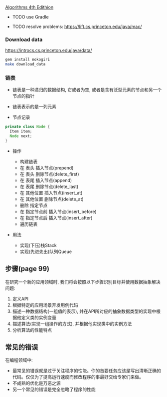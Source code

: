 [Algorithms 4th Edithion](https://algs4.cs.princeton.edu/home/)

+ TODO use Gradle

+ TODO resolve problems: https://lift.cs.princeton.edu/java/mac/

### Download data

https://introcs.cs.princeton.edu/java/data/

```bash
gem install nokogiri
make download_data
```

### 链表

+ 链表是一种递归的数据结构, 它或者为空, 或者是含有泛型元素的节点和另一个节点的指针
+ 链表表示的是一列元素

+ 节点记录

```java
private class Node {
  Item item;
  Node next;
}
```

+ 操作
    + 构建链表
    + 在 表头 插入节点(prepend)
    + 在 表头 删除节点(delete_first)
    + 在 表尾 插入节点(append)
    + 在 表尾 删除节点(delete_last)
    + 在 其他位置 插入节点(insert_at)
    + 在 其他位置 删除节点(delete_at)
    + 删除 指定节点
    + 在 指定节点前 插入节点(insert_before)
    + 在 指定节点后 插入节点(insert_after)
    + 遍历链表


+ 用法
    + 实现(下压)栈Stack
    + 实现(先进先出)队列Queue

## 步骤(page 99)

在研究一个新的应用领域时, 我们将会按照以下步骤识别目标并使用数据抽象解决问题:

1. 定义API
2. 根据特定的应用场景开发用例代码
3. 描述一种数据结构(一组值的表示), 并在API所对应的抽象数据类型的实现中根据他定义类的实例变量
4. 描述算法(实现一组操作的方式), 并根据他实现类中的实例方法
5. 分析算法的性能特点


## 常见的错误

在编程领域中:

+ 最常见的错误就是过于关注程序的性能。你的首要任务应该是写出清晰正确的代码。仅仅为了提高运行速度而修改程序的事最好交给专家们来做。
+ 不成熟的优化是万恶之源
+ 另一个常见的错误是完全忽略了程序的性能
